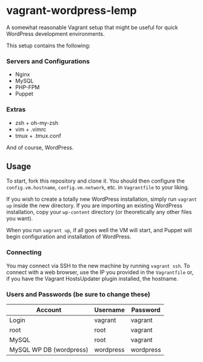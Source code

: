 # vagrant-wordpress-lemp
A somewhat reasonable Vagrant setup that might be useful for quick WordPress development environments.

This setup contains the following:
### Servers and Configurations
+ Nginx
+ MySQL
+ PHP-FPM
+ Puppet

### Extras
+ zsh + oh-my-zsh
+ vim + .vimrc
+ tmux + .tmux.conf

And of course, WordPress.

## Usage
To start, fork this repository and clone it. You should then configure the `config.vm.hostname`, `config.vm.network`, etc. in `Vagrantfile` to your liking.

If you wish to create a totally new WordPress installation, simply run `vagrant up` inside the new directory. If you are importing an existing WordPress installation, copy your `wp-content` directory (or theoretically any other files you want).

When you run `vagrant up`, if all goes well the VM will start, and Puppet will begin configuration and installation of WordPress.

### Connecting
You may connect via SSH to the new machine by running `vagrant ssh`. To connect with a web browser, use the IP you provided in the `Vagrantfile` or, if you have the Vagrant HostsUpdater plugin installed, the hostname.

### Users and Passwords (be sure to change these)

Account | Username | Password
--------|----------|---------
Login   | vagrant  | vagrant
root    | root     | vagrant
MySQL   | root     | vagrant
MySQL WP DB (wordpress)| wordpress | wordpress